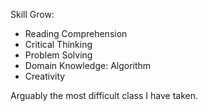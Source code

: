 Skill Grow:
- Reading Comprehension
- Critical Thinking
- Problem Solving
- Domain Knowledge: Algorithm
- Creativity

Arguably the most difficult class I have taken.